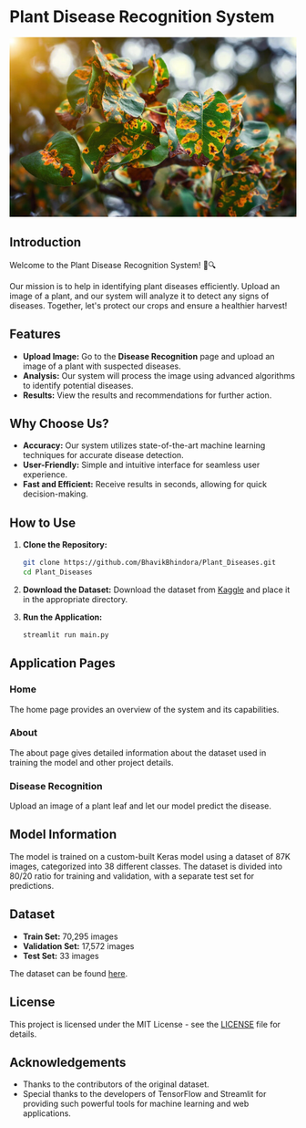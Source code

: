 # Plant Disease Recognition System

![Home Page](home_page.jpeg)

## Introduction

Welcome to the Plant Disease Recognition System! 🌿🔍

Our mission is to help in identifying plant diseases efficiently. Upload an image of a plant, and our system will analyze it to detect any signs of diseases. Together, let's protect our crops and ensure a healthier harvest!

## Features

- **Upload Image:** Go to the **Disease Recognition** page and upload an image of a plant with suspected diseases.
- **Analysis:** Our system will process the image using advanced algorithms to identify potential diseases.
- **Results:** View the results and recommendations for further action.

## Why Choose Us?

- **Accuracy:** Our system utilizes state-of-the-art machine learning techniques for accurate disease detection.
- **User-Friendly:** Simple and intuitive interface for seamless user experience.
- **Fast and Efficient:** Receive results in seconds, allowing for quick decision-making.

## How to Use

1. **Clone the Repository:**
    ```bash
    git clone https://github.com/BhavikBhindora/Plant_Diseases.git
    cd Plant_Diseases
    ```


2. **Download the Dataset:**
    Download the dataset from [Kaggle](https://www.kaggle.com/datasets/vipoooool/new-plant-diseases-dataset) and place it in the appropriate directory.

3. **Run the Application:**
    ```bash
    streamlit run main.py
    ```

## Application Pages

### Home

The home page provides an overview of the system and its capabilities. 

### About

The about page gives detailed information about the dataset used in training the model and other project details.

### Disease Recognition

Upload an image of a plant leaf and let our model predict the disease.

## Model Information

The model is trained on a custom-built Keras model using a dataset of 87K images, categorized into 38 different classes. The dataset is divided into 80/20 ratio for training and validation, with a separate test set for predictions.

## Dataset

- **Train Set:** 70,295 images
- **Validation Set:** 17,572 images
- **Test Set:** 33 images

The dataset can be found [here](https://www.kaggle.com/datasets/vipoooool/new-plant-diseases-dataset).

## License

This project is licensed under the MIT License - see the [LICENSE](LICENSE) file for details.

## Acknowledgements

- Thanks to the contributors of the original dataset.
- Special thanks to the developers of TensorFlow and Streamlit for providing such powerful tools for machine learning and web applications.


